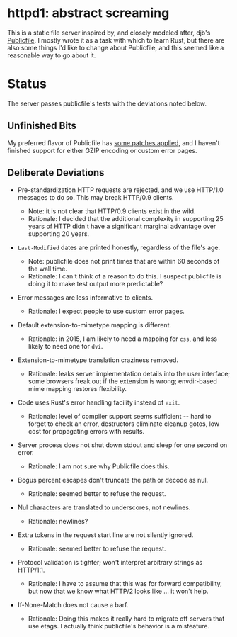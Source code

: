 httpd1: abstract screaming
==========================

This is a static file server inspired by, and closely modeled after,
djb's [Publicfile].  I mostly wrote it as a task with which to learn Rust, but
there are also some things I'd like to change about Publicfile, and this seemed like a reasonable way to go about it.

[Publicfile]: http://publicfile.org/


Status
======

The server passes publicfile's tests with the deviations noted below.

Unfinished Bits
---------------

My preferred flavor of Publicfile has [some patches applied], and I haven't
finished support for either GZIP encoding or custom error pages.

[some patches applied]: http://cliffle.com/article/2013/01/26/publicfile-patches/index.html

Deliberate Deviations
---------------------

- Pre-standardization HTTP requests are rejected, and we use HTTP/1.0 messages
  to do so.  This may break HTTP/0.9 clients.
  - Note: it is not clear that HTTP/0.9 clients exist in the wild.
  - Rationale: I decided that the additional complexity in supporting 25 years
    of HTTP didn't have a significant marginal advantage over supporting 20
    years.

- `Last-Modified` dates are printed honestly, regardless of the file's age.
  - Note: publicfile does not print times that are within 60 seconds of the
    wall time.
  - Rationale: I can't think of a reason to do this.  I suspect publicfile is
    doing it to make test output more predictable?

- Error messages are less informative to clients.
  - Rationale: I expect people to use custom error pages.

- Default extension-to-mimetype mapping is different.
  - Rationale: in 2015, I am likely to need a mapping for `css`, and less
    likely to need one for `dvi`.

- Extension-to-mimetype translation craziness removed.
  - Rationale: leaks server implementation details into the user interface;
    some browsers freak out if the extension is wrong; envdir-based mime mapping
    restores flexibility.

- Code uses Rust's error handling facility instead of `exit`.
  - Rationale: level of compiler support seems sufficient -- hard to forget to
    check an error, destructors eliminate cleanup gotos, low cost for
    propagating errors with results.

- Server process does not shut down stdout and sleep for one second on error.
  - Rationale: I am not sure why Publicfile does this.

- Bogus percent escapes don't truncate the path or decode as nul.
  - Rationale: seemed better to refuse the request.

- Nul characters are translated to underscores, not newlines.
  - Rationale: newlines?

- Extra tokens in the request start line are not silently ignored.
  - Rationale: seemed better to refuse the request.

- Protocol validation is tighter; won't interpret arbitrary strings as HTTP/1.1.
  - Rationale: I have to assume that this was for forward compatibility, but now
    that we know what HTTP/2 looks like ... it won't help.

- If-None-Match does not cause a barf.
  - Rationale: Doing this makes it really hard to migrate off servers that use
    etags.  I actually think publicfile's behavior is a misfeature.

